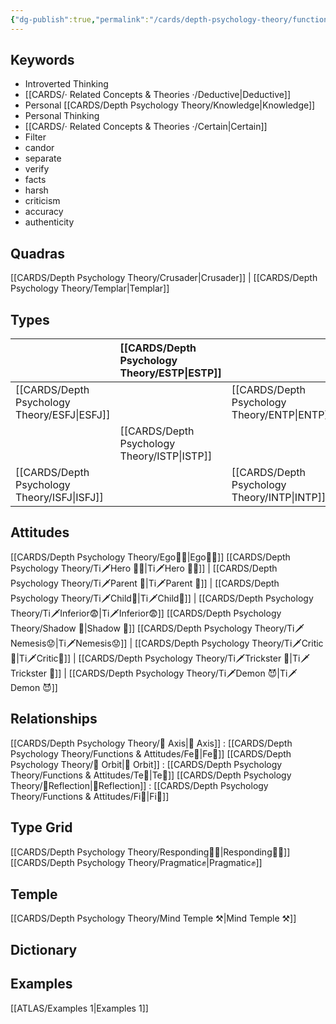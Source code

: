 ```yaml
---
{"dg-publish":true,"permalink":"/cards/depth-psychology-theory/functions-and-attitudes/ti/","noteIcon":"","created":"2022-12-27T19:31:40.985+01:00","updated":"2023-04-21T13:49:27.336+02:00"}
---
```


## Keywords
- Introverted Thinking
- [[CARDS/· Related Concepts & Theories ·/Deductive\|Deductive]]
- Personal [[CARDS/Depth Psychology Theory/Knowledge\|Knowledge]]
- Personal Thinking
- [[CARDS/· Related Concepts & Theories ·/Certain\|Certain]]
- Filter
- candor
- separate
- verify
- facts
- harsh
- criticism
- accuracy
- authenticity

## Quadras
[[CARDS/Depth Psychology Theory/Crusader\|Crusader]] | [[CARDS/Depth Psychology Theory/Templar\|Templar]] 

## Types 

| |  [[CARDS/Depth Psychology Theory/ESTP\|ESTP]]  |  | [[CARDS/Depth Psychology Theory/ENFJ\|ENFJ]]&nbsp; |
|:---------------|:-----------|:---------------|:---------------|
| [[CARDS/Depth Psychology Theory/ESFJ\|ESFJ]]       | | [[CARDS/Depth Psychology Theory/ENTP\|ENTP]]&nbsp; | |
| |  [[CARDS/Depth Psychology Theory/ISTP\|ISTP]]  |  | [[CARDS/Depth Psychology Theory/INFJ\|INFJ]]       |
| [[CARDS/Depth Psychology Theory/ISFJ\|ISFJ]]&nbsp; | |  [[CARDS/Depth Psychology Theory/INTP\|INTP]]      |  |  

## Attitudes
[[CARDS/Depth Psychology Theory/Ego🙋‍♂️\|Ego🙋‍♂️]]
[[CARDS/Depth Psychology Theory/Ti🗡️Hero 🦸‍♂️\|Ti🗡️Hero 🦸‍♂️]] | [[CARDS/Depth Psychology Theory/Ti🗡️Parent 🤨\|Ti🗡️Parent 🤨]] | [[CARDS/Depth Psychology Theory/Ti🗡️Child👼\|Ti🗡️Child👼]] | [[CARDS/Depth Psychology Theory/Ti🗡️Inferior😨\|Ti🗡️Inferior😨]]
[[CARDS/Depth Psychology Theory/Shadow 👤\|Shadow 👤]] 
[[CARDS/Depth Psychology Theory/Ti🗡️Nemesis😟\|Ti🗡️Nemesis😟]] | [[CARDS/Depth Psychology Theory/Ti🗡️Critic🤔\|Ti🗡️Critic🤔]] | [[CARDS/Depth Psychology Theory/Ti🗡️Trickster 🤡\|Ti🗡️Trickster 🤡]] | [[CARDS/Depth Psychology Theory/Ti🗡️Demon 😈\|Ti🗡️Demon 😈]]

## Relationships 
[[CARDS/Depth Psychology Theory/🧲 Axis\|🧲 Axis]] :  [[CARDS/Depth Psychology Theory/Functions & Attitudes/Fe💉\|Fe💉]] 
[[CARDS/Depth Psychology Theory/🔄 Orbit\|🔄 Orbit]] : [[CARDS/Depth Psychology Theory/Functions & Attitudes/Te🏹\|Te🏹]]
[[CARDS/Depth Psychology Theory/🔀Reflection\|🔀Reflection]]  :  [[CARDS/Depth Psychology Theory/Functions & Attitudes/Fi🔱\|Fi🔱]]

## Type Grid 
[[CARDS/Depth Psychology Theory/Responding🧘‍♂️\|Responding🧘‍♂️]]
[[CARDS/Depth Psychology Theory/Pragmatic✊\|Pragmatic✊]]

## Temple 
[[CARDS/Depth Psychology Theory/Mind Temple ⚒️\|Mind Temple ⚒️]]

## Dictionary


## Examples 
[[ATLAS/Examples 1\|Examples 1]] 


